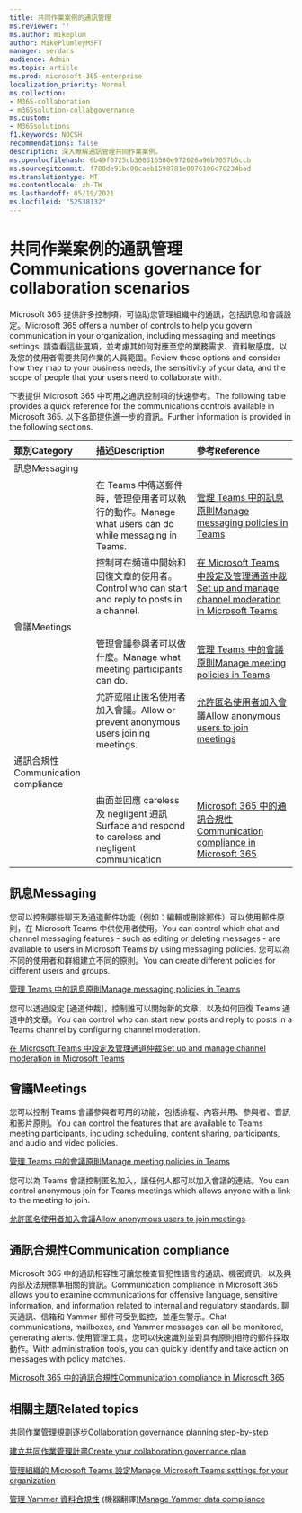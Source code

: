 ```yaml
---
title: 共同作業案例的通訊管理
ms.reviewer: ''
ms.author: mikeplum
author: MikePlumleyMSFT
manager: serdars
audience: Admin
ms.topic: article
ms.prod: microsoft-365-enterprise
localization_priority: Normal
ms.collection:
- M365-collaboration
- m365solution-collabgovernance
ms.custom:
- M365solutions
f1.keywords: NOCSH
recommendations: false
description: 深入瞭解通訊管理共同作業案例。
ms.openlocfilehash: 6b49f0725cb300316580e972626a96b7057b5ccb
ms.sourcegitcommit: f780de91bc00caeb1598781e0076106c76234bad
ms.translationtype: MT
ms.contentlocale: zh-TW
ms.lasthandoff: 05/19/2021
ms.locfileid: "52538132"
---
```

# <a name="communications-governance-for-collaboration-scenarios"></a><span data-ttu-id="31a88-103">共同作業案例的通訊管理</span><span class="sxs-lookup"><span data-stu-id="31a88-103">Communications governance for collaboration scenarios</span></span>

<span data-ttu-id="31a88-104">Microsoft 365 提供許多控制項，可協助您管理組織中的通訊，包括訊息和會議設定。</span><span class="sxs-lookup"><span data-stu-id="31a88-104">Microsoft 365 offers a number of controls to help you govern communication in your organization, including messaging and meetings settings.</span></span> <span data-ttu-id="31a88-105">請查看這些選項，並考慮其如何對應至您的業務需求、資料敏感度，以及您的使用者需要共同作業的人員範圍。</span><span class="sxs-lookup"><span data-stu-id="31a88-105">Review these options and consider how they map to your business needs, the sensitivity of your data, and the scope of people that your users need to collaborate with.</span></span>

<span data-ttu-id="31a88-106">下表提供 Microsoft 365 中可用之通訊控制項的快速參考。</span><span class="sxs-lookup"><span data-stu-id="31a88-106">The following table provides a quick reference for the communications controls available in Microsoft 365.</span></span> <span data-ttu-id="31a88-107">以下各節提供進一步的資訊。</span><span class="sxs-lookup"><span data-stu-id="31a88-107">Further information is provided in the following sections.</span></span>

|<span data-ttu-id="31a88-108">類別</span><span class="sxs-lookup"><span data-stu-id="31a88-108">Category</span></span>|<span data-ttu-id="31a88-109">描述</span><span class="sxs-lookup"><span data-stu-id="31a88-109">Description</span></span>|<span data-ttu-id="31a88-110">參考</span><span class="sxs-lookup"><span data-stu-id="31a88-110">Reference</span></span>|
|:-------|:----------|:--------|
|<span data-ttu-id="31a88-111">訊息</span><span class="sxs-lookup"><span data-stu-id="31a88-111">Messaging</span></span>|||
||<span data-ttu-id="31a88-112">在 Teams 中傳送郵件時，管理使用者可以執行的動作。</span><span class="sxs-lookup"><span data-stu-id="31a88-112">Manage what users can do while messaging in Teams.</span></span>|[<span data-ttu-id="31a88-113">管理 Teams 中的訊息原則</span><span class="sxs-lookup"><span data-stu-id="31a88-113">Manage messaging policies in Teams</span></span>](/microsoftteams/messaging-policies-in-teams)|
||<span data-ttu-id="31a88-114">控制可在頻道中開始和回復文章的使用者。</span><span class="sxs-lookup"><span data-stu-id="31a88-114">Control who can start and reply to posts in a channel.</span></span>|[<span data-ttu-id="31a88-115">在 Microsoft Teams 中設定及管理通道仲裁</span><span class="sxs-lookup"><span data-stu-id="31a88-115">Set up and manage channel moderation in Microsoft Teams</span></span>](/microsoftteams/manage-channel-moderation-in-teams)|
|<span data-ttu-id="31a88-116">會議</span><span class="sxs-lookup"><span data-stu-id="31a88-116">Meetings</span></span>|||
||<span data-ttu-id="31a88-117">管理會議參與者可以做什麼。</span><span class="sxs-lookup"><span data-stu-id="31a88-117">Manage what meeting participants can do.</span></span>|[<span data-ttu-id="31a88-118">管理 Teams 中的會議原則</span><span class="sxs-lookup"><span data-stu-id="31a88-118">Manage meeting policies in Teams</span></span>](/microsoftteams/meeting-policies-in-teams)|
||<span data-ttu-id="31a88-119">允許或阻止匿名使用者加入會議。</span><span class="sxs-lookup"><span data-stu-id="31a88-119">Allow or prevent anonymous users joining meetings.</span></span>|[<span data-ttu-id="31a88-120">允許匿名使用者加入會議</span><span class="sxs-lookup"><span data-stu-id="31a88-120">Allow anonymous users to join meetings</span></span>](/microsoftteams/meeting-settings-in-teams#allow-anonymous-users-to-join-meetings)|
|<span data-ttu-id="31a88-121">通訊合規性</span><span class="sxs-lookup"><span data-stu-id="31a88-121">Communication compliance</span></span>|||
||<span data-ttu-id="31a88-122">曲面並回應 careless 及 negligent 通訊</span><span class="sxs-lookup"><span data-stu-id="31a88-122">Surface and respond to careless and negligent communication</span></span>|[<span data-ttu-id="31a88-123">Microsoft 365 中的通訊合規性</span><span class="sxs-lookup"><span data-stu-id="31a88-123">Communication compliance in Microsoft 365</span></span>](../compliance/communication-compliance.md)|

## <a name="messaging"></a><span data-ttu-id="31a88-124">訊息</span><span class="sxs-lookup"><span data-stu-id="31a88-124">Messaging</span></span>

<span data-ttu-id="31a88-125">您可以控制哪些聊天及通道郵件功能（例如：編輯或刪除郵件）可以使用郵件原則，在 Microsoft Teams 中供使用者使用。</span><span class="sxs-lookup"><span data-stu-id="31a88-125">You can control which chat and channel messaging features - such as editing or deleting messages - are available to users in Microsoft Teams by using messaging policies.</span></span> <span data-ttu-id="31a88-126">您可以為不同的使用者和群組建立不同的原則。</span><span class="sxs-lookup"><span data-stu-id="31a88-126">You can create different policies for different users and groups.</span></span>

[<span data-ttu-id="31a88-127">管理 Teams 中的訊息原則</span><span class="sxs-lookup"><span data-stu-id="31a88-127">Manage messaging policies in Teams</span></span>](/microsoftteams/messaging-policies-in-teams)

<span data-ttu-id="31a88-128">您可以透過設定 [通道仲裁]，控制誰可以開始新的文章，以及如何回復 Teams 通道中的文章。</span><span class="sxs-lookup"><span data-stu-id="31a88-128">You can control who can start new posts and reply to posts in a Teams channel by configuring channel moderation.</span></span>

[<span data-ttu-id="31a88-129">在 Microsoft Teams 中設定及管理通道仲裁</span><span class="sxs-lookup"><span data-stu-id="31a88-129">Set up and manage channel moderation in Microsoft Teams</span></span>](/microsoftteams/manage-channel-moderation-in-teams)

## <a name="meetings"></a><span data-ttu-id="31a88-130">會議</span><span class="sxs-lookup"><span data-stu-id="31a88-130">Meetings</span></span>

<span data-ttu-id="31a88-131">您可以控制 Teams 會議參與者可用的功能，包括排程、內容共用、參與者、音訊和影片原則。</span><span class="sxs-lookup"><span data-stu-id="31a88-131">You can control the features that are available to Teams meeting participants, including scheduling, content sharing, participants, and audio and video policies.</span></span>

[<span data-ttu-id="31a88-132">管理 Teams 中的會議原則</span><span class="sxs-lookup"><span data-stu-id="31a88-132">Manage meeting policies in Teams</span></span>](/microsoftteams/meeting-policies-in-teams)

<span data-ttu-id="31a88-133">您可以為 Teams 會議控制匿名加入，讓任何人都可以加入會議的連結。</span><span class="sxs-lookup"><span data-stu-id="31a88-133">You can control anonymous join for Teams meetings which allows anyone with a link to the meeting to join.</span></span>

[<span data-ttu-id="31a88-134">允許匿名使用者加入會議</span><span class="sxs-lookup"><span data-stu-id="31a88-134">Allow anonymous users to join meetings</span></span>](/microsoftteams/meeting-settings-in-teams#allow-anonymous-users-to-join-meetings)


## <a name="communication-compliance"></a><span data-ttu-id="31a88-135">通訊合規性</span><span class="sxs-lookup"><span data-stu-id="31a88-135">Communication compliance</span></span>

<span data-ttu-id="31a88-136">Microsoft 365 中的通訊相容性可讓您檢查冒犯性語言的通訊、機密資訊，以及與內部及法規標準相關的資訊。</span><span class="sxs-lookup"><span data-stu-id="31a88-136">Communication compliance in Microsoft 365 allows you to examine communications for offensive language, sensitive information, and information related to internal and regulatory standards.</span></span> <span data-ttu-id="31a88-137">聊天通訊、信箱和 Yammer 郵件可受到監控，並產生警示。</span><span class="sxs-lookup"><span data-stu-id="31a88-137">Chat communications, mailboxes, and Yammer messages can all be monitored, generating alerts.</span></span> <span data-ttu-id="31a88-138">使用管理工具，您可以快速識別並對具有原則相符的郵件採取動作。</span><span class="sxs-lookup"><span data-stu-id="31a88-138">With administration tools, you can quickly identify and take action on messages with policy matches.</span></span>

[<span data-ttu-id="31a88-139">Microsoft 365 中的通訊合規性</span><span class="sxs-lookup"><span data-stu-id="31a88-139">Communication compliance in Microsoft 365</span></span>](../compliance/communication-compliance.md)

## <a name="related-topics"></a><span data-ttu-id="31a88-140">相關主題</span><span class="sxs-lookup"><span data-stu-id="31a88-140">Related topics</span></span>

[<span data-ttu-id="31a88-141">共同作業管理規劃逐步</span><span class="sxs-lookup"><span data-stu-id="31a88-141">Collaboration governance planning step-by-step</span></span>](collaboration-governance-overview.md#collaboration-governance-planning-step-by-step)

[<span data-ttu-id="31a88-142">建立共同作業管理計畫</span><span class="sxs-lookup"><span data-stu-id="31a88-142">Create your collaboration governance plan</span></span>](collaboration-governance-first.md)

[<span data-ttu-id="31a88-143">管理組織的 Microsoft Teams 設定</span><span class="sxs-lookup"><span data-stu-id="31a88-143">Manage Microsoft Teams settings for your organization</span></span>](/microsoftteams/enable-features-office-365)

<span data-ttu-id="31a88-144">[管理 Yammer 資料合規性](/yammer/manage-security-and-compliance/manage-data-compliance) (機器翻譯)</span><span class="sxs-lookup"><span data-stu-id="31a88-144">[Manage Yammer data compliance](/yammer/manage-security-and-compliance/manage-data-compliance)</span></span>